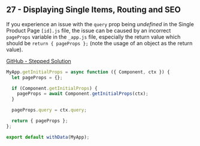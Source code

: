 ## 27 - Displaying Single Items, Routing and SEO

If you experience an issue with the `query` prop being *undefined* in the Single Product Page `[id].js` file, the issue can be caused by an incorrect `pageProps` variable in the `_app.js` file, especially the return value which should be `return { pageProps };` (note the usage of an object as the return value).

[GitHub - Stepped Solution](https://github.com/wesbos/Advanced-React/blob/master/stepped-solutions/20/_app.js#L29)

```jsx:title=pages/_app.js {2,10}
MyApp.getInitialProps = async function ({ Component, ctx }) {
  let pageProps = {};

  if (Component.getInitialProps) {
    pageProps = await Component.getInitialProps(ctx);
  }

  pageProps.query = ctx.query;

  return { pageProps };
};

export default withData(MyApp);
```
